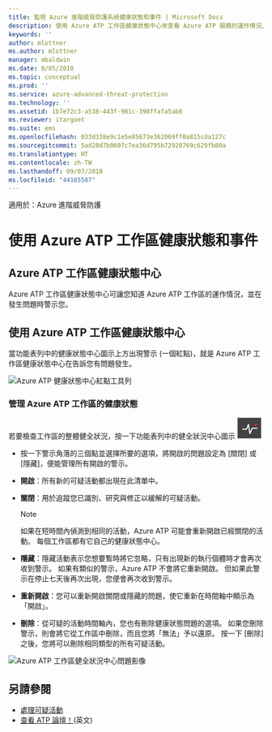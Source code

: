 ```yaml
---
title: 監視 Azure 進階威脅防護系統健康狀態和事件 | Microsoft Docs
description: 使用 Azure ATP 工作區健康狀態中心來查看 Azure ATP 服務的運作情況、收看潛在問題的警示，以及在事件檢視器中檢視系統事件。
keywords: ''
author: mlottner
ms.author: mlottner
manager: mbaldwin
ms.date: 8/05/2018
ms.topic: conceptual
ms.prod: ''
ms.service: azure-advanced-threat-protection
ms.technology: ''
ms.assetid: 1b7e72c3-a538-443f-981c-398ffafa5ab8
ms.reviewer: itargoet
ms.suite: ems
ms.openlocfilehash: 033d338e9c1e5e85673e362069ff0a815cda127c
ms.sourcegitcommit: 5ad28d7b0607c7ea36d795b72928769c629fb80a
ms.translationtype: HT
ms.contentlocale: zh-TW
ms.lasthandoff: 09/07/2018
ms.locfileid: "44165587"
---
```

適用於：Azure 進階威脅防護


# <a name="working-with-azure-atp-workspace-health-and-events"></a>使用 Azure ATP 工作區健康狀態和事件

## <a name="azure-atp-workspace-health-center"></a>Azure ATP 工作區健康狀態中心 

Azure ATP 工作區健康狀態中心可讓您知道 Azure ATP 工作區的運作情況，並在發生問題時警示您。

## <a name="working-with-the-azure-atp-workspace-health-center"></a>使用 Azure ATP 工作區健康狀態中心

當功能表列中的健康狀態中心圖示上方出現警示 (一個紅點)，就是 Azure ATP 工作區健康狀態中心在告訴您有問題發生。

![Azure ATP 健康狀態中心紅點工具列](media/atp-health-bar.png)

### <a name="managing-azure-atp-workspace-health"></a>管理 Azure ATP 工作區的健康狀態
若要檢查工作區的整體健全狀況，按一下功能表列中的健全狀況中心圖示 ![Azure ATP 工作區健康狀態中心圖示](media/atp-red-dot.png)

-   按一下警示角落的三個點並選擇所要的選項，將開啟的問題設定為 [關閉] 或 [隱藏]，便能管理所有開啟的警示。

-   **開啟**：所有新的可疑活動都出現在此清單中。

-   **關閉**：用於追蹤您已識別、研究與修正以緩解的可疑活動。

    > [!NOTE]
    > 如果在短時間內偵測到相同的活動，Azure ATP 可能會重新開啟已經關閉的活動。
    > 每個工作區都有它自己的健康狀態中心。

-   **隱藏**：隱藏活動表示您想要暫時將它忽略，只有出現新的執行個體時才會再次收到警示。 如果有類似的警示，Azure ATP 不會將它重新開啟。 但如果此警示在停止七天後再次出現，您便會再次收到警示。

-   **重新開啟**：您可以重新開啟關閉或隱藏的問題，使它重新在時間軸中顯示為「開啟」。

-   **刪除**：從可疑的活動時間軸內，您也有刪除健康狀態問題的選項。 如果您刪除警示，則會將它從工作區中刪除，而且您將「無法」予以還原。 按一下 [刪除] 之後，您將可以刪除相同類型的所有可疑活動。



![Azure ATP 工作區健全狀況中心問題影像](media/atp-health-issue.png)






## <a name="see-also"></a>另請參閱

- [處理可疑活動](working-with-suspicious-activities.md)
- [查看 ATP 論壇！](https://aka.ms/azureatpcommunity)\(英文\)
